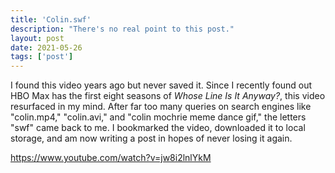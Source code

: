```yaml
---
title: 'Colin.swf'
description: "There's no real point to this post."
layout: post
date: 2021-05-26
tags: ['post']
---
```


I found this video years ago but never saved it. Since I recently found out HBO Max has the first eight seasons of _Whose Line Is It Anyway?_, this video resurfaced in my mind. After far too many queries on search engines like "colin.mp4," "colin.avi," and "colin mochrie meme dance gif," the letters "swf" came back to me. I bookmarked the video, downloaded it to local storage, and am now writing a post in hopes of never losing it again.

https://www.youtube.com/watch?v=jw8i2lnlYkM
